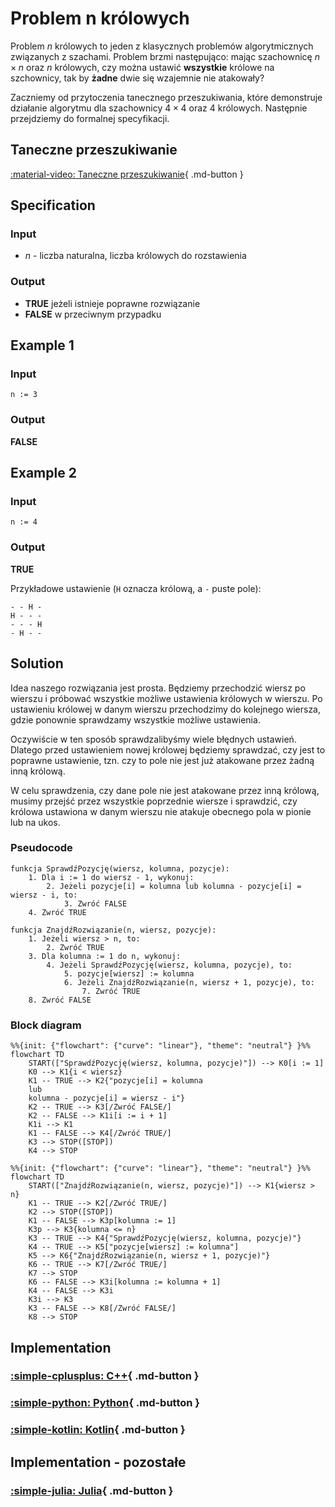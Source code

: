 # Problem n królowych

Problem $n$ królowych to jeden z klasycznych problemów algorytmicznych związanych z szachami. Problem brzmi następująco: mając szachownicę $n\times n$ oraz $n$ królowych, czy można ustawić **wszystkie** królowe na szchownicy, tak by **żadne** dwie się wzajemnie nie atakowały?

Zaczniemy od przytoczenia tanecznego przeszukiwania, które demonstruje działanie algorytmu dla szachownicy $4\times 4$ oraz $4$ królowych. Następnie przejdziemy do formalnej specyfikacji.

## Taneczne przeszukiwanie

[:material-video: Taneczne przeszukiwanie](https://www.youtube.com/watch?v=R8bM6pxlrLY){ .md-button }

## Specification

### Input

- $n$ - liczba naturalna, liczba królowych do rozstawienia

### Output

- **TRUE** jeżeli istnieje poprawne rozwiązanie
- **FALSE** w przeciwnym przypadku

## Example 1

### Input

```
n := 3
```

### Output

**FALSE**

## Example 2

### Input

```
n := 4
```

### Output

**TRUE**

Przykładowe ustawienie (`H` oznacza królową, a `-` puste pole):

```
- - H -
H - - -
- - - H
- H - -
```

## Solution

Idea naszego rozwiązania jest prosta. Będziemy przechodzić wiersz po wierszu i próbować wszystkie możliwe ustawienia królowych w wierszu. Po ustawieniu królowej w danym wierszu przechodzimy do kolejnego wiersza, gdzie ponownie sprawdzamy wszystkie możliwe ustawienia.

Oczywiście w ten sposób sprawdzalibyśmy wiele błędnych ustawień. Dlatego przed ustawieniem nowej królowej będziemy sprawdzać, czy jest to poprawne ustawienie, tzn. czy to pole nie jest już atakowane przez żadną inną królową.

W celu sprawdzenia, czy dane pole nie jest atakowane przez inną królową, musimy przejść przez wszystkie poprzednie wiersze i sprawdzić, czy królowa ustawiona w danym wierszu nie atakuje obecnego pola w pionie lub na ukos.

### Pseudocode

```
funkcja SprawdźPozycję(wiersz, kolumna, pozycje):
    1. Dla i := 1 do wiersz - 1, wykonuj:
        2. Jeżeli pozycje[i] = kolumna lub kolumna - pozycje[i] = wiersz - i, to:
            3. Zwróć FALSE
    4. Zwróć TRUE
```

```
funkcja ZnajdźRozwiązanie(n, wiersz, pozycje):
    1. Jeżeli wiersz > n, to:
        2. Zwróć TRUE
    3. Dla kolumna := 1 do n, wykonuj:
        4. Jeżeli SprawdźPozycję(wiersz, kolumna, pozycje), to:
            5. pozycje[wiersz] := kolumna
            6. Jeżeli ZnajdźRozwiązanie(n, wiersz + 1, pozycje), to:
                7. Zwróć TRUE
    8. Zwróć FALSE
```

### Block diagram

```mermaid
%%{init: {"flowchart": {"curve": "linear"}, "theme": "neutral"} }%%
flowchart TD
    START(["SprawdźPozycję(wiersz, kolumna, pozycje)"]) --> K0[i := 1]
    K0 --> K1{i < wiersz}
    K1 -- TRUE --> K2{"pozycje[i] = kolumna
    lub
    kolumna - pozycje[i] = wiersz - i"}
    K2 -- TRUE --> K3[/Zwróć FALSE/]
    K2 -- FALSE --> K1i[i := i + 1]
    K1i --> K1
    K1 -- FALSE --> K4[/Zwróć TRUE/]
    K3 --> STOP([STOP])
    K4 --> STOP
```

```mermaid
%%{init: {"flowchart": {"curve": "linear"}, "theme": "neutral"} }%%
flowchart TD
    START(["ZnajdźRozwiązanie(n, wiersz, pozycje)"]) --> K1{wiersz > n}
    K1 -- TRUE --> K2[/Zwróć TRUE/]
    K2 --> STOP([STOP])
    K1 -- FALSE --> K3p[kolumna := 1]
    K3p --> K3{kolumna <= n}
    K3 -- TRUE --> K4{"SprawdźPozycję(wiersz, kolumna, pozycje)"}
    K4 -- TRUE --> K5["pozycje[wiersz] := kolumna"]
    K5 --> K6{"ZnajdźRozwiązanie(n, wiersz + 1, pozycje)"}
    K6 -- TRUE --> K7[/Zwróć TRUE/]
    K7 --> STOP
    K6 -- FALSE --> K3i[kolumna := kolumna + 1]
    K4 -- FALSE --> K3i
    K3i --> K3
    K3 -- FALSE --> K8[/Zwróć FALSE/]
    K8 --> STOP
```

## Implementation

### [:simple-cplusplus: C++](../../programming/c++/algorithms/backtracking/n-queens.md){ .md-button }

### [:simple-python: Python](../../programming/python/algorithms/backtracking/n-queens.md){ .md-button }

### [:simple-kotlin: Kotlin](../../programming/kotlin/algorithms/backtracking/n-queens.md){ .md-button }

## Implementation - pozostałe

### [:simple-julia: Julia](../../programming/julia/algorithms/backtracking/n-queens.md){ .md-button }
